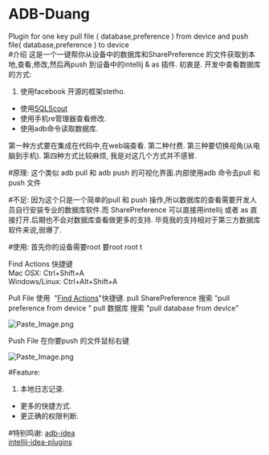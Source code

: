 # ADB-Duang
Plugin for one key pull file ( database,preference ) from device and  push file( database,preference ) to device  
#介绍
这是一个一键帮你从设备中的数据库和SharePreference 的文件获取到本地,查看,修改,然后再push 到设备中的intellij & as 插件.
初衷是.
开发中查看数据库的方式:  
1. 使用facebook 开源的框架stetho.
* 使用[SQLScout](http://www.idescout.com/)
* 使用手机re管理器查看修改.
* 使用adb命令读取数据库.

第一种方式要在集成在代码中,在web端查看.
第二种付费.
第三种要切换视角(从电脑到手机).
第四种方式比较麻烦,
我是对这几个方式并不感冒.

#原理:
这个类似 adb pull 和 adb push 的可视化界面.内部使用adb 命令去pull 和 push 文件

#不足:
因为这个只是一个简单的pull 和 push 操作,所以数据库的查看需要开发人员自行安装专业的数据库软件.而 SharePreference 可以直接用intellij 或者 as 直接打开.后期也不会对数据库查看做更多的支持.
毕竟我的支持相对于第三方数据库软件来说,弱爆了.


#使用:
首先你的设备需要root  要root  root  t   

Find Actions 快捷键  
Mac OSX: Ctrl+Shift+A  
Windows/Linux: Ctrl+Alt+Shift+A  

Pull File
使用  "[Find Actions](http://www.jetbrains.com/idea/webhelp/navigating-to-action.html)"快捷键.
pull SharePreference 搜索 "pull preference from device "
pull 数据库 搜索 "pull database from device"



![Paste_Image.png](http://upload-images.jianshu.io/upload_images/166866-9220814a19eec7b2.png?imageMogr2/auto-orient/strip%7CimageView2/2/w/1240)

 



Push File
在你要push 的文件鼠标右键 


![Paste_Image.png](http://upload-images.jianshu.io/upload_images/166866-9ea86717c24bc99c.png?imageMogr2/auto-orient/strip%7CimageView2/2/w/1240)




#Feature:
1. 本地日志记录.
* 更多的快捷方式.
* 更正确的权限判断.



#特别鸣谢:
[adb-idea](https://github.com/pbreault/adb-idea)  
[intellij-idea-plugins](https://github.com/luonanqin/intellij-idea-plugins)
